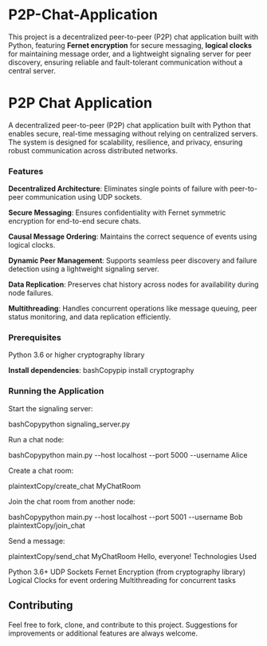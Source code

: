 # P2P-Chat-Application
This project is a decentralized peer-to-peer (P2P) chat application built with Python, featuring **Fernet encryption** for secure messaging, **logical clocks** for maintaining message order, and a lightweight signaling server for peer discovery, ensuring reliable and fault-tolerant communication without a central server.


# P2P Chat Application
A decentralized peer-to-peer (P2P) chat application built with Python that enables secure, real-time messaging without relying on centralized servers. The system is designed for scalability, resilience, and privacy, ensuring robust communication across distributed networks.

### Features

**Decentralized Architecture**: Eliminates single points of failure with peer-to-peer communication using UDP sockets.

**Secure Messaging**: Ensures confidentiality with Fernet symmetric encryption for end-to-end secure chats.
 
**Causal Message Ordering**: Maintains the correct sequence of events using logical clocks.
 
**Dynamic Peer Management**: Supports seamless peer discovery and failure detection using a lightweight signaling server.
 
**Data Replication**: Preserves chat history across nodes for availability during node failures.
 
**Multithreading**: Handles concurrent operations like message queuing, peer status monitoring, and data replication efficiently.

### Prerequisites

Python 3.6 or higher
cryptography library

**Install dependencies**: bashCopypip install cryptography

### Running the Application

Start the signaling server:

bashCopypython signaling_server.py

Run a chat node:

bashCopypython main.py --host localhost --port 5000 --username Alice

Create a chat room:

plaintextCopy/create_chat MyChatRoom

Join the chat room from another node:

bashCopypython main.py --host localhost --port 5001 --username Bob
plaintextCopy/join_chat <Chat ID>

Send a message:

plaintextCopy/send_chat MyChatRoom Hello, everyone!
Technologies Used

Python 3.6+
UDP Sockets
Fernet Encryption (from cryptography library)
Logical Clocks for event ordering
Multithreading for concurrent tasks

## Contributing
Feel free to fork, clone, and contribute to this project. Suggestions for improvements or additional features are always welcome.
